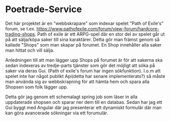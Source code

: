 # Poetrade-Service
Det här projektet är en "webbskrapare" som indexar spelet "Path of Exile's" forum, se t.ex. https://www.pathofexile.com/forum/view-forum/hardcore-trading-shops. 
Path of exile är ett ARPG-spel där en stor del av spelet går ut på att sälja/köpa saker till sina karaktärer. Detta gör man främst genom så kallade
"Shops" som man skapar på forumet. En Shop innehåller alla saker man hittat och vill sälja.

Anledningen till att man lägger upp Shops på forumet är för att sakerna ska sedan indexeras av tredje-parts tjänster som gör det möjligt att söka på saker via deras Gui.
(Path of exile's forum har ingen sökfunktion).
I.o.m att spelet inte har något publikt Api(detta har senare implementerats?) så måste man använda sig av webbskrapning för att hämta hem och spara alla Shopsen som folk lägger upp.

Detta gör jag genom ett schemalagt spring job som läser in alla uppdaterade shopsen och sparar ner dem till en databas.
Sedan har jag ett Gui byggt med Angular där jag presenterar ett dynamiskt formulär där man kan göra avancerade sökningar via ett forumulär.
